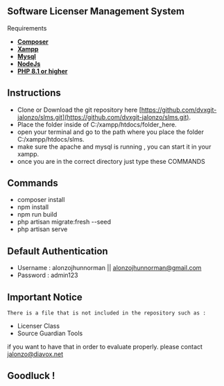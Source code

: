 ## Software Licenser Management System

Requirements
- **[Composer](https://getcomposer.org/download/)**
- **[Xampp](https://www.apachefriends.org/)**
- **[Mysql](https://www.mysql.com/products/workbench/)**
- **[NodeJs](https://nodejs.org/en/download)**
- **[PHP 8.1 or higher](https://www.php.net/releases/8.0/en.php)**


## Instructions

- Clone or Download the git repository here [https://github.com/dvxgit-jalonzo/slms.git](https://github.com/dvxgit-jalonzo/slms.git).
- Place the folder inside of C:/xampp/htdocs/folder_here.
- open your terminal and go to the path where you place the folder C:/xampp/htdocs/slms.
- make sure the apache and mysql is running , you can start it in your xampp.
- once you are in the correct directory just type these COMMANDS 

## Commands

- composer install
- npm install
- npm run build
- php artisan migrate:fresh --seed
- php artisan serve

## Default Authentication

- Username : alonzojhunnorman || alonzojhunnorman@gmail.com
- Password : admin123


## Important Notice 
    There is a file that is not included in the repository such as : 
- Licenser Class
- Source Guardian Tools

if you want to have that in order to evaluate properly.
please contact [jalonzo@diavox.net](https://mail.diavox.net/interface/root#/email)



## Goodluck !
